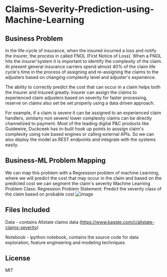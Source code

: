 # Claims-Severity-Prediction-using-Machine-Learning

## Business Problem

In the life-cycle of insurance, when the insured incurred a loss and notify the insurer, the process in called FNOL (First Notice of Loss). When a FNOL hits the insurer'system it is important to identify the complexity of the claim. At present general insurance carriers spend almost 40% of the claim life cycle's time in the process of assigning and re-assigning the claims to the adjusters based on changing complexity level and adjuster's experience. 

The ability to correctly predict the cost that can occur in a claim helps both the Insurer and Insured greatly. Insurer can assign the claims to experienced claim adjusters based on severity for faster processing, reserve on claims also set be set properly using a data driven approach.

For example, if a claim is severe it can be assigned to an experienced claim handlers, similarty non severe/ lower complexity claims can be directly channelized to payment. Most of the leading digital P&C products like Guidewire, Duckceek has in-built hook up points to asssign claim's complexity using rule based engines or calling external APIs. So we can also deploy the model as REST endpoints and integrate with the systems easily.


## Business-ML Problem Mapping

We can map this problem with a Regression problem of machine Learning, where we will predict the cost that may occur in the claim and based on the predicted cost we can segment the claim's severity
Machine Learning Problem Class: Regression
Problem Statement: Predict the severity class of the claim based on probable cost
![image](https://user-images.githubusercontent.com/25381042/175468466-a1c8ca2a-3da7-4ea0-8361-e03feefb0f03.png)


## Files Included
Data - contains Allstate claims data (https://www.kaggle.com/c/allstate-claims-severity)

Notebook - ipython notebook, contains the source code for data exploration, feature engineering and modeling techniques

## License
MIT
